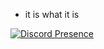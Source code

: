 - it is what it is


[![Discord Presence](https://lanyard.cnrad.dev/api/531501086855397377)](https://discord.com/users/531501086855397377)


